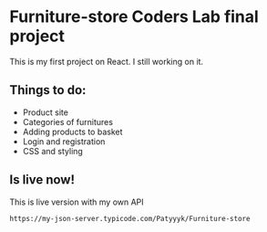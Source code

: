 # Furniture-store Coders Lab final project
This is my first project on React. I still working on it.
## Things to do:
- Product site
- Categories of furnitures
- Adding products to basket
- Login and registration
- CSS and styling
## Is live now!
This is live version with my own API

```https://my-json-server.typicode.com/Patyyyk/Furniture-store```
